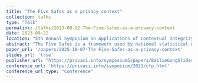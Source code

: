 ```yaml
---
title: "The Five Safes as a privacy context"
collection: talks
type: "Talk"
permalink: /talks/2023-09-22-The-Five-Safes-as-a-privacy-context
date: 2023-09-22
location: "5th Annual Symposium on Applications of Contextual Integrity, Toronto, Canada"
abstract: "The Five Safes is a framework used by national statistical offices (NSO) for assessing and managing the disclosure risk of data sharing. This paper makes two points: Firstly, the Five Safes can be understood as a specialization of a broader concept – contextual integrity – to the situation of statistical dissemination by an NSO. We demonstrate this by mapping the five parameters of contextual integrity onto the five dimensions of the Five Safes. Secondly, the Five Safes contextualizes narrow, technical notions of privacy within a holistic risk assessment. We demonstrate this with the example of differential privacy (DP). This contextualization allows NSOs to place DP within their Five Safes toolkit while also guiding the design of DP implementations within the broader privacy context, as delineated by both their regulation and the relevant social norms."
paper_url: '/papers/2025-10-07-The-Five-Safes-as-a-privacy-context'
slides_url: 'true'
publisher_url: "https://privaci.info/symposium5/papers/BailieGongSlidesCI%20-%20James%20Bailie.pdf"
conference_url: 'https://privaci.info/symposium/2023/cfp.html'
conference_url_type: "Conference"
---
```

